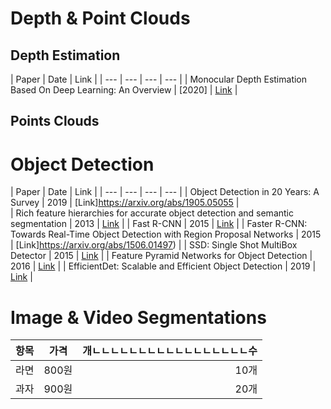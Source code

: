 # Depth & Point Clouds
## Depth Estimation
| Paper | Date | Link | 
| --- | --- | --- | --- | 
| Monocular Depth Estimation Based On Deep Learning: An Overview | [2020] | [Link](https://arxiv.org/abs/2003.06620) | 
## Points Clouds
# Object Detection 
| Paper | Date | Link | 
| --- | --- | --- | --- | 
| Object Detection in 20 Years: A Survey | 2019 | [Link]https://arxiv.org/abs/1905.05055 |   
| Rich feature hierarchies for accurate object detection and semantic segmentation | 2013 | [Link](https://arxiv.org/abs/1311.2524) | 
| Fast R-CNN | 2015 | [Link](https://arxiv.org/abs/1504.08083) | 
| Faster R-CNN: Towards Real-Time Object Detection with Region Proposal Networks | 2015 | [Link]https://arxiv.org/abs/1506.01497) | 
| SSD: Single Shot MultiBox Detector | 2015 | [Link](https://arxiv.org/abs/1512.02325) | 
| Feature Pyramid Networks for Object Detection | 2016 | [Link](https://arxiv.org/abs/1612.03144) | 
| EfficientDet: Scalable and Efficient Object Detection | 2019 | [Link](https://arxiv.org/abs/1911.09070) | 
# Image & Video Segmentations

| 항목 | 가격 | 개ㄴㄴㄴㄴㄴㄴㄴㄴㄴㄴㄴㄴㄴㄴㄴㄴㄴ수 |
|:----|:----:|----:|
| 라면 | 800원 | 10개 |
| 과자 | 900원 | 20개 |
